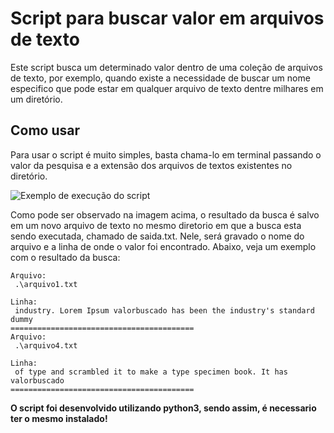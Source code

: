 # Script para buscar valor em arquivos de texto

Este script busca um determinado valor dentro de uma coleção de arquivos de texto, por exemplo, quando existe a necessidade de buscar um nome especifico que pode estar em qualquer arquivo de texto dentre milhares em um diretório.

## Como usar
Para usar o script é muito simples, basta chama-lo em terminal passando o valor da pesquisa e a extensão dos arquivos de textos existentes no diretório.

![Exemplo de execução do script](https://i.imgur.com/Ixafp2A.png "Exemplo de execução do script")

Como pode ser observado na imagem acima, o resultado da busca é salvo em um novo arquivo de texto no mesmo diretorio em que a busca esta sendo executada, chamado de saida.txt. Nele, será gravado o nome do arquivo e a linha de onde o valor foi encontrado. Abaixo, veja um exemplo com o resultado da busca:

    Arquivo:
     .\arquivo1.txt 
    
    Linha:
     industry. Lorem Ipsum valorbuscado has been the industry's standard dummy
    =========================================
    Arquivo:
     .\arquivo4.txt 
    
    Linha:
     of type and scrambled it to make a type specimen book. It has valorbuscado
    =========================================
    
    
**O script foi desenvolvido utilizando python3, sendo assim, é necessario ter o mesmo instalado!**
